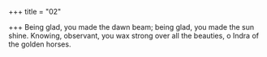 +++
title = "02"

+++
Being glad, you made the dawn beam; being glad, you made the
sun shine.
Knowing, observant, you wax strong over all the beauties, o Indra of the  golden horses.